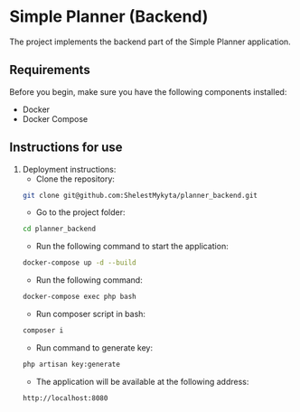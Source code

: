 # Simple Planner (Backend)

The project implements the backend part of the Simple Planner application.
## Requirements

Before you begin, make sure you have the following components installed:
- Docker
- Docker Compose

## Instructions for use

1. Deployment instructions:
    - Clone the repository:
    ```bash
    git clone git@github.com:ShelestMykyta/planner_backend.git
    ```
    - Go to the project folder:
    ```bash
    cd planner_backend
    ```
    - Run the following command to start the application:
    ```bash
    docker-compose up -d --build
    ```
    - Run the following command:
    ```bash
    docker-compose exec php bash
    ```
    - Run composer script in bash:
    ```bash
    composer i
    ```
   - Run command to generate key:
    ```bash
    php artisan key:generate
    ```
    - The application will be available at the following address:
    ```bash
    http://localhost:8080
    ```

